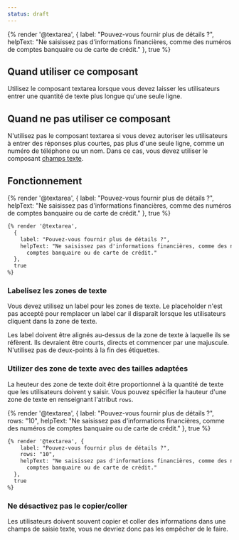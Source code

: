 ```yaml
---
status: draft
---
```


<div class="foehn-example">
{% render '@textarea', 
  {
    label: "Pouvez-vous fournir plus de détails ?",
    helpText: "Ne saisissez pas d'informations financières, comme des numéros de
      comptes banquaire ou de carte de crédit."
  }, 
  true
%}
</div>

## Quand utiliser ce composant

Utilisez le composant textarea lorsque vous devez laisser les utilisateurs
entrer une quantité de texte plus longue qu'une seule ligne.

## Quand ne pas utiliser ce composant

N'utilisez pas le composant textarea si vous devez autoriser les utilisateurs à
entrer des réponses plus courtes, pas plus d'une seule ligne, comme un numéro de
téléphone ou un nom. Dans ce cas, vous devez utiliser le composant [champs
texte](./text-input).

## Fonctionnement


<div class="foehn-example">
{% render '@textarea', 
  {
    label: "Pouvez-vous fournir plus de détails ?",
    helpText: "Ne saisissez pas d'informations financières, comme des numéros de
      comptes banquaire ou de carte de crédit."
  }, 
  true
%}
</div>

```html
{% render '@textarea', 
  {
    label: "Pouvez-vous fournir plus de détails ?",
    helpText: "Ne saisissez pas d'informations financières, comme des numéros de
      comptes banquaire ou de carte de crédit."
  }, 
  true
%}
```

### Labelisez les zones de texte

Vous devez utilisez un label pour les zones de texte. Le placeholder
n'est pas accepté pour remplacer un label car il disparaît lorsque les
utilisateurs cliquent dans la zone de texte.

Les label doivent être alignés au-dessus de la zone de texte à laquelle ils se
réfèrent. Ils devraient être courts, directs et commencer par une majuscule.
N'utilisez pas de deux-points à la fin des étiquettes.

### Utilizer des zone de texte avec des tailles adaptées

La heuteur des zone de texte doit être proportionnel à la quantité de texte que
les utilisateurs doivent y saisir. Vous pouvez spécifier la hauteur d'une zone
de texte en renseignant l'atribut `rows`.

<div class="foehn-example">
{% render '@textarea', 
  {
    label: "Pouvez-vous fournir plus de détails ?",
    rows: "10",
    helpText: "Ne saisissez pas d'informations financières, comme des numéros de
      comptes banquaire ou de carte de crédit."
  },
  true
%}
</div>

```html
{% render '@textarea', {
    label: "Pouvez-vous fournir plus de détails ?",
    rows: "10",
    helpText: "Ne saisissez pas d'informations financières, comme des numéros de
      comptes banquaire ou de carte de crédit."
  }, 
  true
%}
```

### Ne désactivez pas le copier/coller

Les utilisateurs doivent souvent copier et coller des informations dans une
champs de saisie texte, vous ne devriez donc pas les empêcher de le faire.

